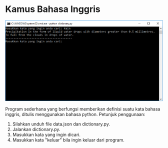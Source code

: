 # Kamus Bahasa Inggris
![Screenshot](https://raw.githubusercontent.com/yoelpro/Kamus-Bahasa-Inggris/master/screenshot.PNG)

Program sederhana yang berfungsi memberikan definisi suatu kata bahasa inggris, ditulis menggunakan bahasa python.
Petunjuk penggunaan:
1. Silahkan unduh file data.json dan dictionary.py.
2. Jalankan dictionary.py.
3. Masukkan kata yang ingin dicari.
4. Masukkan kata "keluar" bila ingin keluar dari program.
